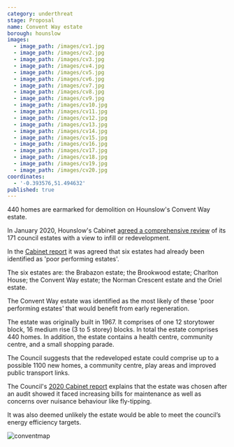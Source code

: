 ```yaml
---
category: underthreat
stage: Proposal
name: Convent Way estate
borough: hounslow
images:
  - image_path: /images/cv1.jpg
  - image_path: /images/cv2.jpg
  - image_path: /images/cv3.jpg
  - image_path: /images/cv4.jpg
  - image_path: /images/cv5.jpg
  - image_path: /images/cv6.jpg
  - image_path: /images/cv7.jpg
  - image_path: /images/cv8.jpg
  - image_path: /images/cv9.jpg
  - image_path: /images/cv10.jpg
  - image_path: /images/cv11.jpg
  - image_path: /images/cv12.jpg
  - image_path: /images/cv13.jpg
  - image_path: /images/cv14.jpg
  - image_path: /images/cv15.jpg
  - image_path: /images/cv16.jpg
  - image_path: /images/cv17.jpg
  - image_path: /images/cv18.jpg
  - image_path: /images/cv19.jpg
  - image_path: /images/cv20.jpg
coordinates:
  - '-0.393576,51.494632'
published: true
---
```

440 homes are earmarked for demolition on Hounslow's Convent Way estate.

In January 2020, Hounslow's Cabinet [agreed a comprehensive review](https://democraticservices.hounslow.gov.uk/documents/s157644/CEX432%20Housing%20Estate%20Regeneration%20Programme.pdf) of its 171 council estates with a view to infill or redevelopment.

In the [Cabinet report](https://democraticservices.hounslow.gov.uk/documents/s157644/CEX432%20Housing%20Estate%20Regeneration%20Programme.pdf) it was agreed that six estates had already been identified as 'poor performing estates'. 

The six estates are: the Brabazon estate; the Brookwood estate; Charlton House; the Convent Way estate; the Norman Crescent estate and the Oriel estate.

The Convent Way estate was identified as the most likely of these 'poor performing estates' that would benefit from early regeneration.

The estate was originally built in 1967. It comprises of one 12 storytower block, 16 medium rise (3 to 5 storey) blocks. In total the estate comprises 440 homes. In addition, the estate contains a health centre, community centre, and a small shopping parade.

The Council suggests that the redeveloped estate could comprise up to a possible 1100 new homes, a community centre, play areas and improved public transport links.

The Council's [2020 Cabinet report](https://democraticservices.hounslow.gov.uk/documents/s157644/CEX432%20Housing%20Estate%20Regeneration%20Programme.pdf) explains that the estate was chosen after an audit showed it faced increasing bills for maintenance as well as concerns over nuisance behaviour like fly-tipping.

It was also deemed unlikely the estate would be able to meet the council’s energy efficiency targets.

![conventmap]({{site.baseurl}}/images/conventmap.png)
